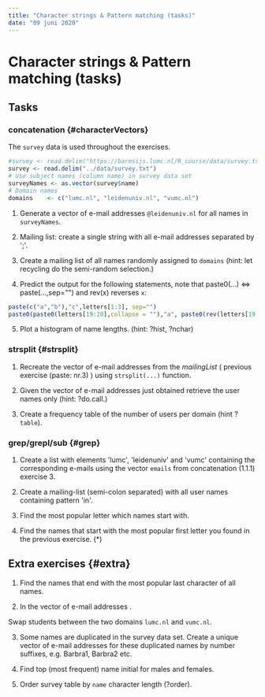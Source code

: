 ```yaml
---
title: "Character strings & Pattern matching (tasks)"
date: "09 juni 2020"
---
```




# Character strings & Pattern matching (tasks)

## Tasks

### concatenation {#characterVectors}

The `survey` data is used throughout the exercises.


```r
#survey <- read.delim("https://barmsijs.lumc.nl/R_course/data/survey.txt") 
survey <- read.delim("../data/survey.txt")
# Use subject names (column name) in survey data set
surveyNames <- as.vector(survey$name)
# Domain names
domains    <- c("lumc.nl", "leidenuniv.nl", "vumc.nl")
```


1. Generate a vector of e-mail addresses `@leidenuniv.nl` for all names in `surveyNames`.  



2. Mailing list: create a single string with all e-mail addresses separated by ';'. 



3. Create a mailing list of all names randomly assigned to `domains` (hint: let recycling do the semi-random selection.) 




4. Predict the output for the following statements, note that paste0(...) <=> paste(...,sep="") and rev(x) reverses `x`: 


```r
paste(c("a","b"),"c",letters[1:3], sep="")
paste0(paste0(letters[19:20],collapse = ""),"a", paste0(rev(letters[19:20]), collapse = ""))
```

5. Plot a histogram of name lengths. (hint: ?hist, ?nchar)



### strsplit {#strsplit}

1. Recreate the vector of e-mail addresses  from the *mailingList* ( previous exercise (paste: nr.3) ) using `strsplit(...)` function.



2. Given the vector of e-mail addresses just obtained retrieve the user names only (hint: ?do.call.)



3. Create a frequency table of the number of users per domain (hint ?`table`).



### grep/grepl/sub {#grep}

1. Create a list with elements 'lumc', 'leidenuniv' and 'vumc' containing  the corresponding e-mails using the vector `emails` from concatenation (1.1.1) exercise 3. 



2. Create a mailing-list (semi-colon separated) with all user names containing pattern 'in'. 




3. Find the most popular letter which names start with.



4. Find the names that start with the most popular first letter you found in the previous exercise. (*)



## Extra exercises {#extra}

1. Find the names that end with the most popular last character of all names.



2. In the vector of e-mail addresses . 

Swap students between the two domains `lumc.nl` and `vumc.nl`. 



3. Some names are duplicated in the survey data set. Create a unique vector of e-mail addresses for these duplicated names by number suffixes, e.g. Barbra1, Barbra2 etc. 



4. Find top (most frequent) name initial for males and females.




5. Order survey table by `name` character length (?order).




